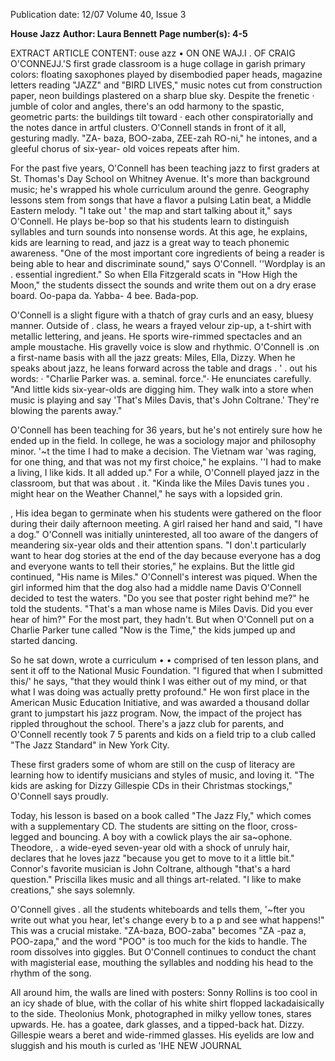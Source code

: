 Publication date: 12/07
Volume 40, Issue 3

**House Jazz**
**Author: Laura Bennett**
**Page number(s): 4-5**

EXTRACT ARTICLE CONTENT:
ouse azz 
• 
ON ONE WAJ.I . OF CRAIG O'CONNEJJ.'S 
first grade classroom is a huge collage 
in 
garish 
primary 
colors: 
floating 
saxophones played by disembodied paper 
heads, magazine letters reading "JAZZ" 
and "BIRD LIVES," music notes cut 
from construction paper, neon buildings 
plastered on a sharp blue sky. 
Despite 
the frenetic · jumble of color and angles, 
there's an odd harmony to the spastic, 
geometric parts: the buildings tilt toward · 
each other conspiratorially and the notes 
dance in artful clusters. O'Connell stands 
in front of it all, gesturing madly. "ZA-
baza, BOO-zaba, ZEE-zah RO-ni," he 
intones, and a gleeful chorus of six-year-
old voices repeats after him. 

For the past five years, O'Connell has 
been teaching jazz to first graders at St. 
Thomas's Day School on Whitney Avenue. 
It's more than background music; he's 
wrapped his whole curriculum around 
the genre. Geography lessons stem from 
songs that have a flavor 
a pulsing Latin 
beat, a Middle Eastern melody. "I take out 
' 
the map and start talking about it," says 
O'Connell. He plays be-bop so that his 
students learn to distinguish syllables and 
turn sounds into nonsense words. At this 
age, he explains, kids are learning to read, 
and jazz is a great way to teach phonemic 
awareness. "One of the most important 
core ingredients of being a reader is being 
able to hear and discriminate sound," says 
O'Connell. ''Wordplay is an . essential 
ingredient." So when Ella Fitzgerald scats 
in "How High the Moon," the students 
dissect the sounds and write them out on 
a dry erase board. Oo-papa da. Yabba-
4 
bee. Bada-pop. 

O'Connell is a slight figure with a 
thatch of gray curls and an easy, bluesy 
manner. 
Outside of . class, he wears 
a frayed velour zip-up, a t-shirt with 
metallic lettering, and jeans. He sports 
wire-rimmed spectacles and an ample 
moustache. His gravelly voice is slow and 
rhythmic. O'Connell is .on a first-name 
basis with all the jazz greats: Miles, Ella, 
Dizzy. When he speaks about jazz, he 
leans forward across the table and drags 
. 
' . 
out his words: · "Charlie Parker was. a. 
seminal. force."· He enunciates carefully. 
"And 
little 
kids 
six-year-olds 
are 
digging him. They walk into a store when 
music is playing and say 'That's Miles 
Davis, that's John Coltrane.' They're 
blowing the parents away." 

O'Connell has been teaching for 36 
years, but he's not entirely sure how he 
ended up in the field. In college, he was 
a sociology major and philosophy minor. 
'~t the time I had to make a decision. The 
Vietnam war 'was raging, for one thing, and 
that was not my first choice," he explains. 
''I had to make a living, I like kids. It all 
added up." For a while, O'Connell played 
jazz in the classroom, but that was about . 
it. "Kinda like the Miles Davis tunes you 
. might hear on the Weather Channel," he 
says with a lopsided grin. 

, His idea began to germinate when 
his students were gathered on the floor 
during their daily afternoon meeting. A girl 
raised her hand and said, "I have a dog." 
O'Connell was initially uninterested, all 
too aware of the dangers of meandering 
six-year olds and their attention spans. 
"I don'.t particularly want to hear dog 
stories at the end of the day because 
everyone has a dog and everyone wants 
to tell their stories," he explains. But the 
little gid continued, "His name is Miles." 
O'Connell's interest was piqued. When 
the girl informed him that the dog also 
had a middle name 
Davis 
O'Connell 
decided to test the waters. "Do you see 
that poster right behind me?" he told the 
students. "That's a man whose name is 
Miles Davis. Did you ever hear of him?" 
For the most part, they hadn't. But when 
O'Connell put on a Charlie Parker tune 
called "Now is the Time," the kids jumped 
up and started dancing. 

So he sat down, wrote a curriculum 
• • 
comprised of ten lesson plans, and sent 
it off to the National Music Foundation. 
"I figured that when I submitted this/' 
he says, "that they would think I was 
either out of my mind, or that what I was 
doing was actually pretty profound." He 
won first place in the American Music 
Education Initiative, and was awarded 
a thousand dollar grant to jumpstart 
his jazz program. Now, the impact of 
the project has rippled throughout the 
school. There's a jazz club for parents, 
and O'Connell recently took 7 5 parents 
and kids on a field trip to a club called 
"The Jazz Standard" in New York City. 

These first graders 
some of whom are 
still on the cusp of literacy 
are learning 
how to identify musicians and styles of 
music, and loving it. "The kids are asking 
for Dizzy Gillespie CDs in their Christmas 
stockings," O'Connell says proudly. 

Today, his lesson is based on a book 
called "The Jazz Fly," which comes with 
a supplementary CD. The students are 
sitting on the floor, cross-legged and 
bouncing. A boy with a cowlick plays the 
air sa~ophone. Theodore, . a wide-eyed 
seven-year old with a shock of unruly 
hair, declares that he loves jazz "because 
you get to move to it a little bit." Connor's 
favorite 
musician is John Coltrane, 
although "that's a hard question." Priscilla 
likes music and all things art-related. "I like 
to make creations," she says solemnly. 

O'Connell gives . all the students 
whiteboards and tells them, '~fter you 
write out what you hear, let's change every 
b to a p and see what happens!" This was 
a crucial mistake. "ZA-baza, BOO-zaba" 
becomes "ZA -paz a, POO-zapa," and the 
word "POO" is too much for the kids to 
handle. The room dissolves into giggles. 
But O'Connell continues to conduct the 
chant with magisterial ease, mouthing 
the syllables and nodding his head to the 
rhythm of the song. 

All around him, the walls are lined 
with posters: Sonny Rollins is too cool in 
an icy shade of blue, with the collar of his 
white shirt flopped lackadaisically to the 
side. Theolonius Monk, photographed in 
milky yellow tones, stares upwards. He. has 
a goatee, dark glasses, and a tipped-back 
hat. Dizzy. Gillespie wears a beret and 
wide-rimmed glasses. His eyelids are low 
and sluggish and his mouth is curled as 
'IHE NEW JOURNAL